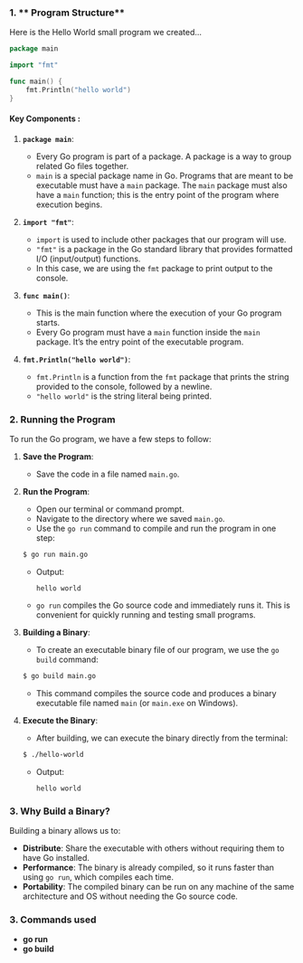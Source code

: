 ### 1. ** Program Structure**

Here is the Hello World small program we created...

```go
package main

import "fmt"

func main() {
    fmt.Println("hello world")
}
```

#### Key Components :

1. **`package main`**:

   - Every Go program is part of a package. A package is a way to group related Go files together.
   - `main` is a special package name in Go. Programs that are meant to be executable must have a `main` package. The `main` package must also have a `main` function; this is the entry point of the program where execution begins.

2. **`import "fmt"`**:

   - `import` is used to include other packages that our program will use.
   - `"fmt"` is a package in the Go standard library that provides formatted I/O (input/output) functions.
   - In this case, we are using the `fmt` package to print output to the console.

3. **`func main()`**:

   - This is the main function where the execution of your Go program starts.
   - Every Go program must have a `main` function inside the `main` package. It’s the entry point of the executable program.

4. **`fmt.Println("hello world")`**:
   - `fmt.Println` is a function from the `fmt` package that prints the string provided to the console, followed by a newline.
   - `"hello world"` is the string literal being printed.

### 2. **Running the Program**

To run the Go program, we have a few steps to follow:

1. **Save the Program**:

   - Save the code in a file named `main.go`.

2. **Run the Program**:

   - Open our terminal or command prompt.
   - Navigate to the directory where we saved `main.go`.
   - Use the `go run` command to compile and run the program in one step:

   ```bash
   $ go run main.go
   ```

   - Output:

     ```
     hello world
     ```

   - `go run` compiles the Go source code and immediately runs it. This is convenient for quickly running and testing small programs.

3. **Building a Binary**:

   - To create an executable binary file of our program, we use the `go build` command:

   ```bash
   $ go build main.go
   ```

   - This command compiles the source code and produces a binary executable file named `main` (or `main.exe` on Windows).

4. **Execute the Binary**:

   - After building, we can execute the binary directly from the terminal:

   ```bash
   $ ./hello-world
   ```

   - Output:
     ```
     hello world
     ```

### 3. **Why Build a Binary?**

Building a binary allows us to:

- **Distribute**: Share the executable with others without requiring them to have Go installed.
- **Performance**: The binary is already compiled, so it runs faster than using `go run`, which compiles each time.
- **Portability**: The compiled binary can be run on any machine of the same architecture and OS without needing the Go source code.

### 3. **Commands used**

- **go run**
- **go build**
